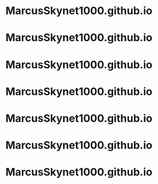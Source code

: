 # MarcusSkynet1000.github.io
# MarcusSkynet1000.github.io
# MarcusSkynet1000.github.io
# MarcusSkynet1000.github.io
# MarcusSkynet1000.github.io
# MarcusSkynet1000.github.io
# MarcusSkynet1000.github.io
